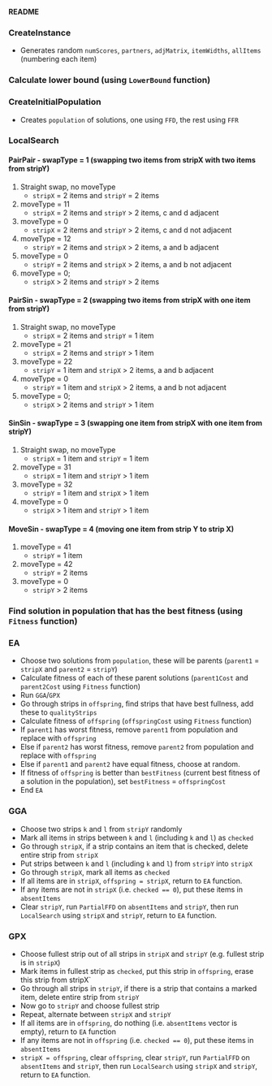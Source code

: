 **README**

### CreateInstance
* Generates random `numScores`, `partners`, `adjMatrix`, `itemWidths`, `allItems` (numbering each item)

### Calculate lower bound (using `LowerBound` function)

### CreateInitialPopulation
* Creates `population` of solutions, one using `FFD`, the rest using `FFR`

### LocalSearch
#### PairPair - swapType = 1 (swapping two items from stripX with two items from stripY)
1. Straight swap, no moveType
    * `stripX` = 2 items and `stripY` = 2 items
2. moveType = 11
    * `stripX` = 2 items and `stripY` > 2 items, c and d adjacent    
3. moveType = 0
    * `stripX` = 2 items and `stripY` > 2 items, c and d not adjacent    
4. moveType = 12
    * `stripY` = 2 items and `stripX` > 2 items, a and b adjacent    
5. moveType = 0    
    * `stripY` = 2 items and `stripX` > 2 items, a and b not adjacent    
6. moveType = 0;
    * `stripX` > 2 items and `stripY` > 2 items 

#### PairSin - swapType = 2 (swapping two items from stripX with one item from stripY)
1. Straight swap, no moveType
    * `stripX` = 2 items and `stripY` = 1 item
2. moveType = 21
    * `stripX` = 2 items and `stripY` > 1 item
3. moveType = 22
    * `stripY` = 1 item and `stripX` > 2 items, a and b adjacent    
4. moveType = 0    
    * `stripY` = 1 item and `stripX` > 2 items, a and b not adjacent    
5. moveType = 0;
    * `stripX` > 2 items and `stripY` > 1 item 
    
#### SinSin - swapType = 3 (swapping one item from stripX with one item from stripY)
1. Straight swap, no moveType
    * `stripX` = 1 item and `stripY` = 1 item
2. moveType = 31
    * `stripX` = 1 item and `stripY` > 1 item
3. moveType = 32
    * `stripY` = 1 item and `stripX` > 1 item    
4. moveType = 0    
    * `stripX` > 1 item and `stripY` > 1 item   
    
#### MoveSin - swapType = 4 (moving one item from strip Y to strip X)
1. moveType = 41
    * `stripY` = 1 item
2. moveType = 42
    * `stripY` = 2 items
3. moveType = 0
    * `stripY` > 2 items         
    

### Find solution in population that has the best fitness (using `Fitness` function)

### EA
* Choose two solutions from `population`, these will be parents (`parent1` = `stripX` and `parent2` = `stripY`)
* Calculate fitness of each of these parent solutions (`parent1Cost` and `parent2Cost` using `Fitness` function)
* Run `GGA`/`GPX`
* Go through strips in `offspring`, find strips that have best fullness, add these to `qualityStrips`
* Calculate fitness of `offspring` (`offspringCost` using `Fitness` function)
* If `parent1` has worst fitness, remove `parent1` from population and replace with `offspring`
* Else if `parent2` has worst fitness, remove `parent2` from population and replace with `offspring`
* Else if `parent1` and `parent2` have equal fitness, choose at random.
* If fitness of `offspring` is better than `bestFitness` (current best fitness of a solution in the population), set `bestFitness` = `offspringCost`
* End `EA`

### GGA
* Choose two strips `k` and `l` from `stripY` randomly
* Mark all items in strips between `k` and `l` (including `k` and `l`) as `checked`
* Go through `stripX`, if a strip contains an item that is checked, delete entire strip from `stripX`
* Put strips between `k` and `l` (including `k` and `l`) from `stripY` into `stripX`
* Go through `stripX`, mark all items as `checked`
* If all items are in `stripX`, `offspring = stripX`, return to `EA` function.
* If any items are not in `stripX` (i.e. `checked == 0`), put these items in `absentItems`
* Clear `stripY`, run `PartialFFD` on `absentItems` and `stripY`, then run `LocalSearch` using `stripX` and `stripY`, return to `EA` function.

### GPX
* Choose fullest strip out of all strips in `stripX` and `stripY` (e.g. fullest strip is in `stripX`)
* Mark items in fullest strip as `checked`, put this strip in `offspring`, erase this strip from stripX`
* Go through all strips in `stripY`, if there is a strip that contains a marked item, delete entire strip from `stripY`
* Now go to `stripY` and choose fullest strip
* Repeat, alternate between `stripX` and `stripY`
* If all items are in `offspring`, do nothing (i.e. `absentItems` vector is empty), return to `EA` function
* If any items are not in `offspring` (i.e. `checked == 0`), put these items in `absentItems`
* `stripX = offspring`, clear `offspring`, clear `stripY`, run `PartialFFD` on `absentItems` and `stripY`, then run `LocalSearch` using `stripX` and `stripY`, return to `EA` function.





































